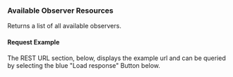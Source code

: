 ### Available Observer Resources
Returns a list of all available observers.
#### Request Example
The REST URL section, below, displays the example url and can be queried by selecting the blue "Load response" Button below.
